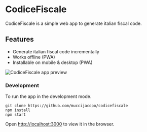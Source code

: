 # CodiceFiscale 
CodiceFiscale is a simple web app to generate italian fiscal code.
## Features
- Generate italian fiscal code incrementally
- Works offline (PWA)
- Installable on mobile & desktop (PWA)

![CodiceFiscale app preview](https://user-images.githubusercontent.com/7196622/105766844-89e34380-5f5a-11eb-9ead-67d1187189a1.png)

### Development 
To run the app in the development mode.<br />
```
git clone https://github.com/muccijacopo/codicefiscale
npm install
npm start
```
Open [http://localhost:3000](http://localhost:3000) to view it in the browser.
